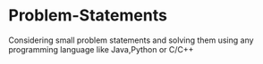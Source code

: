 # Problem-Statements
Considering small problem statements and solving them using any programming language like Java,Python or C/C++
